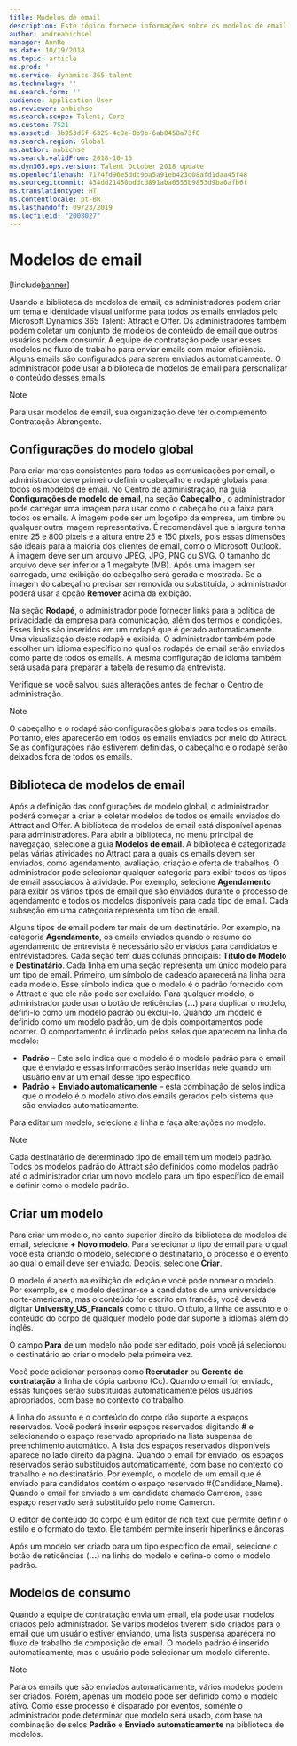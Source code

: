 ```yaml
---
title: Modelos de email
description: Este tópico fornece informações sobre os modelos de email que você pode criar e usar no Microsoft Dynamics 365 Talent - Attract.
author: andreabichsel
manager: AnnBe
ms.date: 10/19/2018
ms.topic: article
ms.prod: ''
ms.service: dynamics-365-talent
ms.technology: ''
ms.search.form: ''
audience: Application User
ms.reviewer: anbichse
ms.search.scope: Talent, Core
ms.custom: 7521
ms.assetid: 3b953d5f-6325-4c9e-8b9b-6ab0458a73f8
ms.search.region: Global
ms.author: anbichse
ms.search.validFrom: 2018-10-15
ms.dyn365.ops.version: Talent October 2018 update
ms.openlocfilehash: 7174fd96e5ddc9ba5a91eb423d08afd1daa45f48
ms.sourcegitcommit: 434dd21450bddcd891aba0555b9853d9ba0afb6f
ms.translationtype: HT
ms.contentlocale: pt-BR
ms.lasthandoff: 09/23/2019
ms.locfileid: "2008027"
---
```

# <a name="email-templates"></a>Modelos de email
[!include[banner](../includes/banner.md)]

Usando a biblioteca de modelos de email, os administradores podem criar um tema e identidade visual uniforme para todos os emails enviados pelo Microsoft Dynamics 365 Talent: Attract e Offer. Os administradores também podem coletar um conjunto de modelos de conteúdo de email que outros usuários podem consumir. A equipe de contratação pode usar esses modelos no fluxo de trabalho para enviar emails com maior eficiência. Alguns emails são configurados para serem enviados automaticamente. O administrador pode usar a biblioteca de modelos de email para personalizar o conteúdo desses emails.

> [!NOTE]
> Para usar modelos de email, sua organização deve ter o complemento Contratação Abrangente.

## <a name="global-template-configurations"></a>Configurações do modelo global

Para criar marcas consistentes para todas as comunicações por email, o administrador deve primeiro definir o cabeçalho e rodapé globais para todos os modelos de email. No Centro de administração, na guia **Configurações de modelo de email**, na seção **Cabeçalho** , o administrador pode carregar uma imagem para usar como o cabeçalho ou a faixa para todos os emails. A imagem pode ser um logotipo da empresa, um timbre ou qualquer outra imagem representativa. É recomendável que a largura tenha entre 25 e 800 pixels e a altura entre 25 e 150 pixels, pois essas dimensões são ideais para a maioria dos clientes de email, como o Microsoft Outlook. A imagem deve ser um arquivo JPEG, JPG, PNG ou SVG. O tamanho do arquivo deve ser inferior a 1 megabyte (MB). Após uma imagem ser carregada, uma exibição do cabeçalho será gerada e mostrada. Se a imagem do cabeçalho precisar ser removida ou substituída, o administrador poderá usar a opção **Remover** acima da exibição.

Na seção **Rodapé**, o administrador pode fornecer links para a política de privacidade da empresa para comunicação, além dos termos e condições. Esses links são inseridos em um rodapé que é gerado automaticamente. Uma visualização deste rodapé é exibida. O administrador também pode escolher um idioma específico no qual os rodapés de email serão enviados como parte de todos os emails. A mesma configuração de idioma também será usada para preparar a tabela de resumo da entrevista. 

Verifique se você salvou suas alterações antes de fechar o Centro de administração.

> [!NOTE] 
> O cabeçalho e o rodapé são configurações globais para todos os emails. Portanto, eles aparecerão em todos os emails enviados por meio do Attract. Se as configurações não estiverem definidas, o cabeçalho e o rodapé serão deixados fora de todos os emails.

## <a name="email-template-library"></a>Biblioteca de modelos de email 

Após a definição das configurações de modelo global, o administrador poderá começar a criar e coletar modelos de todos os emails enviados do Attract and Offer. A biblioteca de modelos de email está disponível apenas para administradores. Para abrir a biblioteca, no menu principal de navegação, selecione a guia **Modelos de email**. A biblioteca é categorizada pelas várias atividades no Attract para a quais os emails devem ser enviados, como agendamento, avaliação, criação e oferta de trabalhos. O administrador pode selecionar qualquer categoria para exibir todos os tipos de email associados à atividade. Por exemplo, selecione **Agendamento** para exibir os vários tipos de email que são enviados durante o processo de agendamento e todos os modelos disponíveis para cada tipo de email. Cada subseção em uma categoria representa um tipo de email.

Alguns tipos de email podem ter mais de um destinatário. Por exemplo, na categoria **Agendamento**, os emails enviados quando o resumo do agendamento de entrevista é necessário são enviados para candidatos e entrevistadores. Cada seção tem duas colunas principais: **Título do Modelo** e **Destinatário**. Cada linha em uma seção representa um único modelo para um tipo de email. Primeiro, um símbolo de cadeado aparecerá na linha para cada modelo. Esse símbolo indica que o modelo é o padrão fornecido com o Attract e que ele não pode ser excluído. Para qualquer modelo, o administrador pode usar o botão de reticências (**...**) para duplicar o modelo, defini-lo como um modelo padrão ou excluí-lo. Quando um modelo é definido como um modelo padrão, um de dois comportamentos pode ocorrer. O comportamento é indicado pelos selos que aparecem na linha do modelo:

- **Padrão** – Este selo indica que o modelo é o modelo padrão para o email que é enviado e essas informações serão inseridas nele quando um usuário enviar um email desse tipo específico.
- **Padrão** + **Enviado automaticamente** – esta combinação de selos indica que o modelo é o modelo ativo dos emails gerados pelo sistema que são enviados automaticamente.

Para editar um modelo, selecione a linha e faça alterações no modelo.

> [!NOTE]
> Cada destinatário de determinado tipo de email tem um modelo padrão. Todos os modelos padrão do Attract são definidos como modelos padrão até o administrador criar um novo modelo para um tipo específico de email e definir como o modelo padrão.

## <a name="create-a-template"></a>Criar um modelo

Para criar um modelo, no canto superior direito da biblioteca de modelos de email, selecione **+ Novo modelo**. Para selecionar o tipo de email para o qual você está criando o modelo, selecione o destinatário, o processo e o evento ao qual o email deve ser enviado. Depois, selecione **Criar**.

O modelo é aberto na exibição de edição e você pode nomear o modelo. Por exemplo, se o modelo destinar-se a candidatos de uma universidade norte-americana, mas o conteúdo for escrito em francês, você deverá digitar **University\_US\_Francais** como o título. O título, a linha de assunto e o conteúdo do corpo de qualquer modelo pode dar suporte a idiomas além do inglês.

O campo **Para** de um modelo não pode ser editado, pois você já selecionou o destinatário ao criar o modelo pela primeira vez.

Você pode adicionar personas como **Recrutador** ou **Gerente de contratação** à linha de cópia carbono (Cc). Quando o email for enviado, essas funções serão substituídas automaticamente pelos usuários apropriados, com base no contexto do trabalho.

A linha do assunto e o conteúdo do corpo dão suporte a espaços reservados. Você poderá inserir espaços reservados digitando **\#** e selecionando o espaço reservado apropriado na lista suspensa de preenchimento automático. A lista dos espaços reservados disponíveis aparece no lado direito da página. Quando o email for enviado, os espaços reservados serão substituídos automaticamente, com base no contexto do trabalho e no destinatário. Por exemplo, o modelo de um email que é enviado para candidatos contém o espaço reservado \#{Candidate\_Name}. Quando o email for enviado a um candidato chamado Cameron, esse espaço reservado será substituído pelo nome Cameron.

O editor de conteúdo do corpo é um editor de rich text que permite definir o estilo e o formato do texto. Ele também permite inserir hiperlinks e âncoras.

Após um modelo ser criado para um tipo específico de email, selecione o botão de reticências (**...**) na linha do modelo e defina-o como o modelo padrão.

## <a name="consume-templates"></a>Modelos de consumo

Quando a equipe de contratação envia um email, ela pode usar modelos criados pelo administrador. Se vários modelos tiverem sido criados para o email que um usuário estiver enviando, uma lista suspensa aparecerá no fluxo de trabalho de composição de email. O modelo padrão é inserido automaticamente, mas o usuário pode selecionar um modelo diferente.

> [!NOTE] 
> Para os emails que são enviados automaticamente, vários modelos podem ser criados. Porém, apenas um modelo pode ser definido como o modelo ativo. Como esse processo é disparado por eventos, somente o administrador pode determinar que modelo será usado, com base na combinação de selos **Padrão** e **Enviado automaticamente** na biblioteca de modelos.

